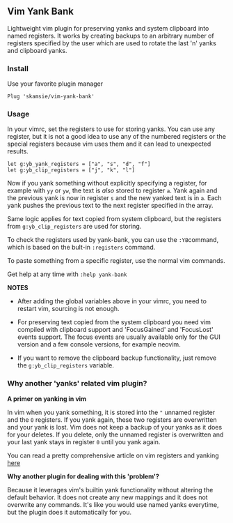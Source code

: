 ## Vim Yank Bank

Lightweight vim plugin for preserving yanks and system clipboard into named registers. It works by creating backups to an arbitrary number of registers specified by the user which are used to rotate the last 'n' yanks and clipboard yanks.

### Install

Use your favorite plugin manager

`Plug 'skamsie/vim-yank-bank'`

### Usage

In your vimrc, set the registers to use for storing yanks. You can use
any register, but it is not a good idea to use any of the numbered
registers or the special registers because vim uses them and it can lead to
unexpected results.

```vim
let g:yb_yank_registers = ["a", "s", "d", "f"]
let g:yb_clip_registers = ["j", "k", "l"]
```

Now if you yank something without explicitly specifying a register,
for example with `yy` or `yw`, the text is _also_ stored to register `a`. Yank again
and the previous yank is now in register `s` and the new yanked text is in `a`.
Each yank pushes the previous text to the next register specified in the array.

Same logic applies for text copied from system clipboard, but the registers
from `g:yb_clip_registers` are used for storing.

To check the registers used by yank-bank, you can use the `:YB`command, which is based
on the bult-in `:registers` command.

To paste something from a specific register, use the normal vim commands.

Get help at any time with `:help yank-bank`

**NOTES**

- After adding the global variables above in your vimrc, you need to restart
vim, sourcing is not enough.

- For preserving text copied from the system clipboard you need vim compiled with
clipboard support and 'FocusGained' and 'FocusLost' events support. The focus
events are usually available only for the GUI version and a few console versions,
for example neovim.

- If you want to remove the clipboard backup functionality, just remove the `g:yb_clip_registers` variable.

### Why another 'yanks' related vim plugin?

**A primer on yanking in vim**

In vim when you yank something, it is stored into the `"` unnamed register and
the `0` registers. If you yank again, these two registers are overwritten and
your yank is lost. Vim does not keep a backup of your yanks as it does for your
deletes. If you delete, only the unnamed register is overwritten and your last
yank stays in register `0` until you yank again.

You can read a pretty comprehensive article on vim registers and yanking [here](http://vimcasts.org/blog/2013/11/registers-the-good-the-bad-and-the-ugly-parts/)

**Why another plugin for dealing with this 'problem'?**

Because it leverages vim's builtin yank functionality without altering the default behavior.
It does not create any new mappings and it does not overwrite any commands. It's like you would use named
yanks everytime, but the plugin does it automatically for you.
